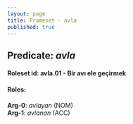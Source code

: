 ```yaml
---
layout: page
title: Frameset - avla
published: true
---
```

<h2>Predicate: <i>avla</i></h2>
<h4>Roleset id: avla.01 - Bir avı ele geçirmek<br>
<h4>Roles:</h4>
<b>Arg-0</b>: <i>avlayan</i>  (NOM) <br>
<b>Arg-1</b>: <i>avlanan</i>  (ACC) <br>
